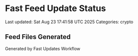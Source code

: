# Fast Feed Update Status
Last updated: Sat Aug 23 17:41:58 UTC 2025
Categories: crypto

## Feed Files Generated

Generated by Fast Updates Workflow
